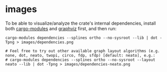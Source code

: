 # images

To be able to visualize/analyze the crate's internal dependencies, install both [cargo-modules](https://github.com/regexident/cargo-modules) and [graphviz](https://graphviz.org/download/) first, and then run:
```shell
cargo-modules dependencies --splines ortho --no-sysroot --lib | dot -Tpng > images/dependencies.png

# Feel free to try out other available graph layout algorithms (e.g. none, dot, neato, twopi, circo, fdp, sfdp) [default: neato], e.g.:
# cargo-modules dependencies --splines ortho --no-sysroot --layout neato --lib | dot -Tpng > images/dependencies-neato.png
```
